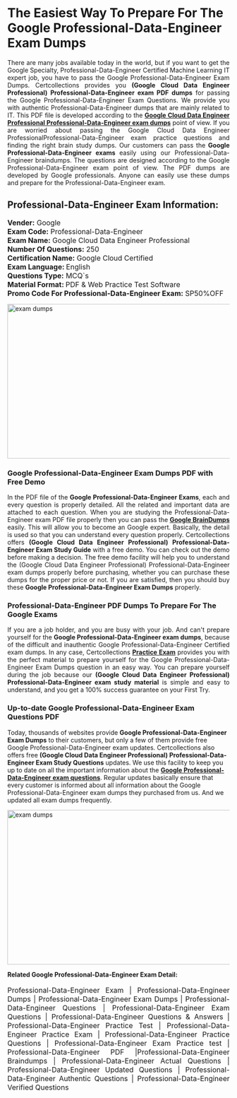 <h1>The Easiest Way To Prepare For The Google Professional-Data-Engineer Exam Dumps</h1> <p style="text-align:justify">There are many jobs available today in the world, but if you want to get the Google Specialty, Professional-Data-Engineer Certified Machine Learning IT expert job, you have to pass the Google Professional-Data-Engineer Exam Dumps. Certcollections provides you <strong>(Google Cloud Data Engineer Professional) Professional-Data-Engineer exam PDF dumps</strong> for passing the Google Professional-Data-Engineer Exam Questions. We provide you with authentic Professional-Data-Engineer dumps that are mainly related to IT. This PDF file is developed according to the <a href="https://www.certsofficial.com/google/professional-data-engineer-questions"><strong>Google Cloud Data Engineer Professional Professional-Data-Engineer exam dumps</strong></a> point of view. If you are worried about passing the Google Cloud Data Engineer ProfessionalProfessional-Data-Engineer exam practice questions and finding the right brain study dumps. Our customers can pass the <strong>Google Professional-Data-Engineer exams </strong>easily using our Professional-Data-Engineer braindumps. The questions are designed according to the Google Professional-Data-Engineer exam point of view. The PDF dumps are developed by Google professionals. Anyone can easily use these dumps and prepare for the Professional-Data-Engineer exam.</p> <h2><strong>Professional-Data-Engineer Exam Information:</strong></h2> <p><span style="font-size:16px"><strong>Vender:</strong> Google<br /> <strong>Exam Code:</strong> Professional-Data-Engineer<br /> <strong>Exam Name:</strong> Google Cloud Data Engineer Professional<br /> <strong>Number Of Questions:</strong> 250<br /> <strong>Certification Name:</strong> Google Cloud Certified<br /> <strong>Exam Language: </strong>English<br /> <strong>Questions Type:</strong> MCQ`s<br /> <strong>Material Format: </strong>PDF & Web Practice Test Software<br /> <strong>Promo Code For Professional-Data-Engineer Exam:</strong> SP50%OFF</span></p> <p><a href="https://www.certsofficial.com/google/professional-data-engineer-questions" rel="no-follow"><img alt="exam dumps" src="https://www.certcollections.com/uploads/content/certsofficial.jpg" style="height:350px; width:750px" /></a></p> <h3><strong>Google Professional-Data-Engineer Exam Dumps PDF with Free Demo</strong></h3> <p style="text-align:justify">In the PDF file of the <strong>Google Professional-Data-Engineer Exams</strong>, each and every question is properly detailed. All the related and important data are attached to each question. When you are studying the Professional-Data-Engineer exam PDF file properly then you can pass the <a href="https://www.certsofficial.com/google-dumps"><strong>Google BrainDumps</strong></a> easily. This will allow you to become an Google expert. Basically, the detail is used so that you can understand every question properly. Certcollections offers <strong>(Google Cloud Data Engineer Professional) Professional-Data-Engineer Exam Study Guide</strong> with a free demo. You can check out the demo before making a decision. The free demo facility will help you to understand the (Google Cloud Data Engineer Professional) Professional-Data-Engineer exam dumps properly before purchasing, whether you can purchase these dumps for the proper price or not. If you are satisfied, then you should buy these <strong>Google Professional-Data-Engineer Exam Dumps</strong> properly.</p> <h3><strong>Professional-Data-Engineer PDF Dumps To Prepare For The Google Exams</strong></h3> <p style="text-align:justify">If you are a job holder, and you are busy with your job. And can't prepare yourself for the <strong>Google Professional-Data-Engineer exam dumps</strong>, because of the difficult and inauthentic Google Professional-Data-Engineer Certified exam dumps. In any case, Certcollections <strong><a href="https://www.certsofficial.com/">Practice Exam</a></strong> provides you with the perfect material to prepare yourself for the Google Professional-Data-Engineer Exam Dumps question in an easy way. You can prepare yourself during the job because our <strong>(Google Cloud Data Engineer Professional) Professional-Data-Engineer exam study material</strong> is simple and easy to understand, and you get a 100% success guarantee on your First Try.</p> <h3><strong>Up-to-date Google Professional-Data-Engineer Exam Questions PDF</strong></h3> <p>Today, thousands of websites provide <strong>Google Professional-Data-Engineer Exam Dumps</strong> to their customers, but only a few of them provide free Google Professional-Data-Engineer exam updates. Certcollections also offers free <strong>(Google Cloud Data Engineer Professional) Professional-Data-Engineer Exam Study Questions</strong> updates. We use this facility to keep you up to date on all the important information about the <a href="https://www.certsofficial.com/google/professional-data-engineer-questions"><strong>Google Professional-Data-Engineer exam questions</strong></a>. Regular updates basically ensure that every customer is informed about all information about the Google Professional-Data-Engineer exam dumps they purchased from us. And we updated all exam dumps frequently.</p> <p><a href="https://www.certsofficial.com/google/professional-data-engineer-questions"><img alt="exam dumps " src="https://www.certcollections.com/uploads/content/certsofficial2.jpg" style="height:350px; width:750px" /></a></p> <p style="text-align:justify"><span style="font-size:14px"><strong>Related Google Professional-Data-Engineer Exam Detail:</strong></span><br /> <br /> <span style="font-size:16px">Professional-Data-Engineer Exam | Professional-Data-Engineer Dumps | Professional-Data-Engineer Exam Dumps | Professional-Data-Engineer Questions | Professional-Data-Engineer Exam Questions | Professional-Data-Engineer Questions & Answers | Professional-Data-Engineer Practice Test | Professional-Data-Engineer Practice Exam | Professional-Data-Engineer Practice Questions | Professional-Data-Engineer Exam Practice test | Professional-Data-Engineer PDF |Professional-Data-Engineer Braindumps | Professional-Data-Engineer Actual Questions | Professional-Data-Engineer Updated Questions | Professional-Data-Engineer Authentic Questions | Professional-Data-Engineer Verified Questions</span></p>
